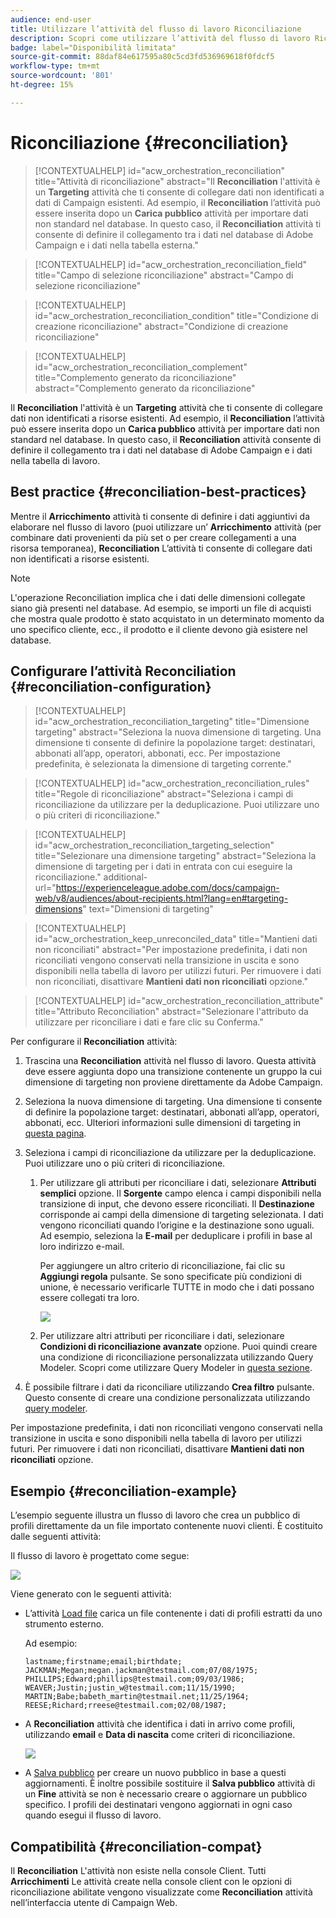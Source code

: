 ```yaml
---
audience: end-user
title: Utilizzare l’attività del flusso di lavoro Riconciliazione
description: Scopri come utilizzare l’attività del flusso di lavoro Riconciliazione
badge: label="Disponibilità limitata"
source-git-commit: 88daf84e617595a80c5cd3fd536969618f0fdcf5
workflow-type: tm+mt
source-wordcount: '801'
ht-degree: 15%

---
```


# Riconciliazione {#reconciliation}

>[!CONTEXTUALHELP]
>id="acw_orchestration_reconciliation"
>title="Attività di riconciliazione"
>abstract="Il **Reconciliation** l&#39;attività è un **Targeting** attività che ti consente di collegare dati non identificati a dati di Campaign esistenti. Ad esempio, il **Reconciliation** l’attività può essere inserita dopo un **Carica pubblico** attività per importare dati non standard nel database. In questo caso, il **Reconciliation** attività ti consente di definire il collegamento tra i dati nel database di Adobe Campaign e i dati nella tabella esterna."


>[!CONTEXTUALHELP]
>id="acw_orchestration_reconciliation_field"
>title="Campo di selezione riconciliazione"
>abstract="Campo di selezione riconciliazione"


>[!CONTEXTUALHELP]
>id="acw_orchestration_reconciliation_condition"
>title="Condizione di creazione riconciliazione"
>abstract="Condizione di creazione riconciliazione"

>[!CONTEXTUALHELP]
>id="acw_orchestration_reconciliation_complement"
>title="Complemento generato da riconciliazione"
>abstract="Complemento generato da riconciliazione"



Il **Reconciliation** l&#39;attività è un **Targeting** attività che ti consente di collegare dati non identificati a risorse esistenti. Ad esempio, il **Reconciliation** l’attività può essere inserita dopo un **Carica pubblico** attività per importare dati non standard nel database. In questo caso, il **Reconciliation** attività consente di definire il collegamento tra i dati nel database di Adobe Campaign e i dati nella tabella di lavoro.


## Best practice {#reconciliation-best-practices}

Mentre il **Arricchimento** attività ti consente di definire i dati aggiuntivi da elaborare nel flusso di lavoro (puoi utilizzare un’ **Arricchimento** attività (per combinare dati provenienti da più set o per creare collegamenti a una risorsa temporanea), **Reconciliation** L’attività ti consente di collegare dati non identificati a risorse esistenti.

>[!NOTE]
>L&#39;operazione Reconciliation implica che i dati delle dimensioni collegate siano già presenti nel database.  Ad esempio, se importi un file di acquisti che mostra quale prodotto è stato acquistato in un determinato momento da uno specifico cliente, ecc., il prodotto e il cliente devono già esistere nel database.
>

## Configurare l’attività Reconciliation {#reconciliation-configuration}


>[!CONTEXTUALHELP]
>id="acw_orchestration_reconciliation_targeting"
>title="Dimensione targeting"
>abstract="Seleziona la nuova dimensione di targeting. Una dimensione ti consente di definire la popolazione target: destinatari, abbonati all’app, operatori, abbonati, ecc. Per impostazione predefinita, è selezionata la dimensione di targeting corrente."

>[!CONTEXTUALHELP]
>id="acw_orchestration_reconciliation_rules"
>title="Regole di riconciliazione"
>abstract="Seleziona i campi di riconciliazione da utilizzare per la deduplicazione. Puoi utilizzare uno o più criteri di riconciliazione."

>[!CONTEXTUALHELP]
>id="acw_orchestration_reconciliation_targeting_selection"
>title="Selezionare una dimensione targeting"
>abstract="Seleziona la dimensione di targeting per i dati in entrata con cui eseguire la riconciliazione."
>additional-url="https://experienceleague.adobe.com/docs/campaign-web/v8/audiences/about-recipients.html?lang=en#targeting-dimensions" text="Dimensioni di targeting"

>[!CONTEXTUALHELP]
>id="acw_orchestration_keep_unreconciled_data"
>title="Mantieni dati non riconciliati"
>abstract="Per impostazione predefinita, i dati non riconciliati vengono conservati nella transizione in uscita e sono disponibili nella tabella di lavoro per utilizzi futuri. Per rimuovere i dati non riconciliati, disattivare **Mantieni dati non riconciliati** opzione."


>[!CONTEXTUALHELP]
>id="acw_orchestration_reconciliation_attribute"
>title="Attributo Reconciliation"
>abstract="Selezionare l&#39;attributo da utilizzare per riconciliare i dati e fare clic su Conferma."

Per configurare il **Reconciliation** attività:

1. Trascina una **Reconciliation** attività nel flusso di lavoro. Questa attività deve essere aggiunta dopo una transizione contenente un gruppo la cui dimensione di targeting non proviene direttamente da Adobe Campaign.

1. Seleziona la nuova dimensione di targeting. Una dimensione ti consente di definire la popolazione target: destinatari, abbonati all’app, operatori, abbonati, ecc. Ulteriori informazioni sulle dimensioni di targeting in [questa pagina](../../audience/about-recipients.md#targeting-dimensions).

1. Seleziona i campi di riconciliazione da utilizzare per la deduplicazione. Puoi utilizzare uno o più criteri di riconciliazione.

   1. Per utilizzare gli attributi per riconciliare i dati, selezionare **Attributi semplici** opzione. Il **Sorgente** campo elenca i campi disponibili nella transizione di input, che devono essere riconciliati. Il **Destinazione** corrisponde ai campi della dimensione di targeting selezionata. I dati vengono riconciliati quando l’origine e la destinazione sono uguali. Ad esempio, seleziona la **E-mail** per deduplicare i profili in base al loro indirizzo e-mail.

      Per aggiungere un altro criterio di riconciliazione, fai clic su **Aggiungi regola** pulsante. Se sono specificate più condizioni di unione, è necessario verificarle TUTTE in modo che i dati possano essere collegati tra loro.

      ![](../assets/workflow-reconciliation-criteria.png)

   1. Per utilizzare altri attributi per riconciliare i dati, selezionare **Condizioni di riconciliazione avanzate** opzione. Puoi quindi creare una condizione di riconciliazione personalizzata utilizzando Query Modeler. Scopri come utilizzare Query Modeler in [questa sezione](../../query/query-modeler-overview.md).

1. È possibile filtrare i dati da riconciliare utilizzando **Crea filtro** pulsante. Questo consente di creare una condizione personalizzata utilizzando [query modeler](../../query/query-modeler-overview.md).

Per impostazione predefinita, i dati non riconciliati vengono conservati nella transizione in uscita e sono disponibili nella tabella di lavoro per utilizzi futuri. Per rimuovere i dati non riconciliati, disattivare **Mantieni dati non riconciliati** opzione.

## Esempio {#reconciliation-example}

L’esempio seguente illustra un flusso di lavoro che crea un pubblico di profili direttamente da un file importato contenente nuovi clienti. È costituito dalle seguenti attività:

Il flusso di lavoro è progettato come segue:

![](../assets/workflow-reconciliation-sample-1.0.png)


Viene generato con le seguenti attività:

* L’attività [Load file](load-file.md) carica un file contenente i dati di profili estratti da uno strumento esterno.

  Ad esempio:

  ```
  lastname;firstname;email;birthdate;
  JACKMAN;Megan;megan.jackman@testmail.com;07/08/1975;
  PHILLIPS;Edward;phillips@testmail.com;09/03/1986;
  WEAVER;Justin;justin_w@testmail.com;11/15/1990;
  MARTIN;Babe;babeth_martin@testmail.net;11/25/1964;
  REESE;Richard;rreese@testmail.com;02/08/1987;
  ```

* A **Reconciliation** attività che identifica i dati in arrivo come profili, utilizzando **email** e **Data di nascita** come criteri di riconciliazione.

  ![](../assets/workflow-reconciliation-sample-1.1.png)

* A [Salva pubblico](save-audience.md) per creare un nuovo pubblico in base a questi aggiornamenti. È inoltre possibile sostituire il **Salva pubblico** attività di un **Fine** attività se non è necessario creare o aggiornare un pubblico specifico. I profili dei destinatari vengono aggiornati in ogni caso quando esegui il flusso di lavoro.


## Compatibilità {#reconciliation-compat}

Il **Reconciliation** L&#39;attività non esiste nella console Client. Tutti **Arricchimenti** Le attività create nella console client con le opzioni di riconciliazione abilitate vengono visualizzate come **Reconciliation** attività nell’interfaccia utente di Campaign Web.
